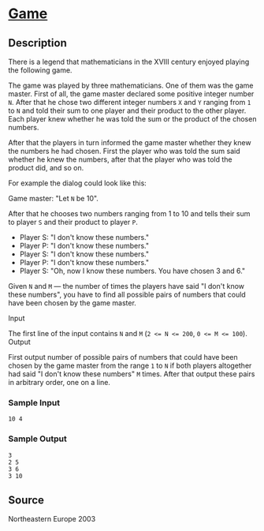 # [Game](http://poj.org/problem?id=1900)

## Description

There is a legend that mathematicians in the XVIII century enjoyed playing the following game.

The game was played by three mathematicians. One of them was the game master. First of all, the game master declared some positive integer number `N`. After that he chose two different integer numbers `X` and `Y` ranging from `1` to `N` and told their sum to one player and their product to the other player. Each player knew whether he was told the sum or the product of the chosen numbers.

After that the players in turn informed the game master whether they knew the numbers he had chosen. First the player who was told the sum said whether he knew the numbers, after that the player who was told the product did, and so on.

For example the dialog could look like this:

Game master: "Let `N` be 10".

After that he chooses two numbers ranging from 1 to 10 and tells their sum to player `S` and their product to player `P`.

- Player S: "I don't know these numbers."
- Player P: "I don't know these numbers."
- Player S: "I don't know these numbers."
- Player P: "I don't know these numbers."
- Player S: "Oh, now I know these numbers. You have chosen 3 and 6."

Given `N` and `M` — the number of times the players have said "I don't know these numbers", you have to find all possible pairs of numbers that could have been chosen by the game master.

Input

The first line of the input contains `N` and `M` (`2 <= N <= 200`, `0 <= M <= 100`).
Output

First output number of possible pairs of numbers that could have been chosen by the game master from the range `1` to `N` if both players altogether had said "I don't know these numbers" `M` times. After that output these pairs in arbitrary order, one on a line.

### Sample Input
```
10 4
```

### Sample Output
```
3
2 5
3 6
3 10
```

## Source

Northeastern Europe 2003
